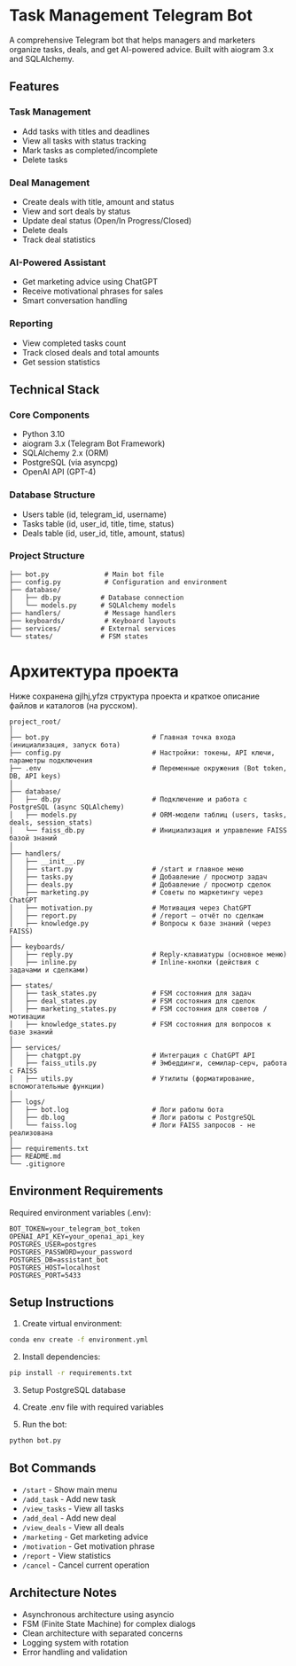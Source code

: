 # Task Management Telegram Bot

A comprehensive Telegram bot that helps managers and marketers organize tasks, deals, and get AI-powered advice. Built with aiogram 3.x and SQLAlchemy.

## Features

### Task Management
- Add tasks with titles and deadlines
- View all tasks with status tracking
- Mark tasks as completed/incomplete
- Delete tasks

### Deal Management
- Create deals with title, amount and status
- View and sort deals by status
- Update deal status (Open/In Progress/Closed)
- Delete deals
- Track deal statistics

### AI-Powered Assistant
- Get marketing advice using ChatGPT
- Receive motivational phrases for sales
- Smart conversation handling

### Reporting
- View completed tasks count
- Track closed deals and total amounts
- Get session statistics

## Technical Stack

### Core Components
- Python 3.10
- aiogram 3.x (Telegram Bot Framework)
- SQLAlchemy 2.x (ORM)
- PostgreSQL (via asyncpg)
- OpenAI API (GPT-4)

### Database Structure
- Users table (id, telegram_id, username)
- Tasks table (id, user_id, title, time, status)
- Deals table (id, user_id, title, amount, status)

### Project Structure
```
├── bot.py              # Main bot file
├── config.py           # Configuration and environment
├── database/          
│   ├── db.py          # Database connection
│   └── models.py      # SQLAlchemy models
├── handlers/           # Message handlers
├── keyboards/          # Keyboard layouts
├── services/          # External services
└── states/            # FSM states
```

# Архитектура проекта

Ниже сохранена gjlhj,yfzя структура проекта и краткое описание файлов и каталогов (на русском).
```
project_root/
│
├── bot.py                          # Главная точка входа (инициализация, запуск бота)
├── config.py                       # Настройки: токены, API ключи, параметры подключения
├── .env                            # Переменные окружения (Bot token, DB, API keys)
│
├── database/
│   ├── db.py                       # Подключение и работа с PostgreSQL (async SQLAlchemy)
│   ├── models.py                   # ORM-модели таблиц (users, tasks, deals, session_stats)
│   └── faiss_db.py                 # Инициализация и управление FAISS базой знаний
│
├── handlers/
│   ├── __init__.py
│   ├── start.py                    # /start и главное меню
│   ├── tasks.py                    # Добавление / просмотр задач
│   ├── deals.py                    # Добавление / просмотр сделок
│   ├── marketing.py                # Советы по маркетингу через ChatGPT
│   ├── motivation.py               # Мотивация через ChatGPT
│   ├── report.py                   # /report — отчёт по сделкам
│   ├── knowledge.py                # Вопросы к базе знаний (через FAISS)
│
├── keyboards/
│   ├── reply.py                    # Reply-клавиатуры (основное меню)
│   ├── inline.py                   # Inline-кнопки (действия с задачами и сделками)
│
├── states/
│   ├── task_states.py              # FSM состояния для задач
│   ├── deal_states.py              # FSM состояния для сделок
│   ├── marketing_states.py         # FSM состояния для советов / мотивации
│   ├── knowledge_states.py         # FSM состояния для вопросов к базе знаний
│
├── services/
│   ├── chatgpt.py                  # Интеграция с ChatGPT API
│   ├── faiss_utils.py              # Эмбеддинги, семилар-серч, работа с FAISS
│   ├── utils.py                    # Утилиты (форматирование, вспомогательные функции)
│
├── logs/
│   ├── bot.log                     # Логи работы бота
│   ├── db.log                      # Логи работы с PostgreSQL
│   └── faiss.log                   # Логи FAISS запросов - не реализована
│
├── requirements.txt
├── README.md
└── .gitignore
```

## Environment Requirements

Required environment variables (.env):
```
BOT_TOKEN=your_telegram_bot_token
OPENAI_API_KEY=your_openai_api_key
POSTGRES_USER=postgres
POSTGRES_PASSWORD=your_password
POSTGRES_DB=assistant_bot
POSTGRES_HOST=localhost
POSTGRES_PORT=5433
```

## Setup Instructions

1. Create virtual environment:
```bash
conda env create -f environment.yml
```

2. Install dependencies:
```bash
pip install -r requirements.txt
```

3. Setup PostgreSQL database

4. Create .env file with required variables

5. Run the bot:
```bash
python bot.py
```

## Bot Commands

- `/start` - Show main menu
- `/add_task` - Add new task
- `/view_tasks` - View all tasks
- `/add_deal` - Add new deal
- `/view_deals` - View all deals
- `/marketing` - Get marketing advice
- `/motivation` - Get motivation phrase
- `/report` - View statistics
- `/cancel` - Cancel current operation

## Architecture Notes

- Asynchronous architecture using asyncio
- FSM (Finite State Machine) for complex dialogs
- Clean architecture with separated concerns
- Logging system with rotation
- Error handling and validation